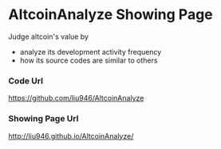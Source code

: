 AltcoinAnalyze Showing Page
==============

Judge altcoin's value by

- analyze its development activity frequency
- how its source codes are similar to others

### Code Url

https://github.com/liu946/AltcoinAnalyze

### Showing Page Url

http://liu946.github.io/AltcoinAnalyze/
